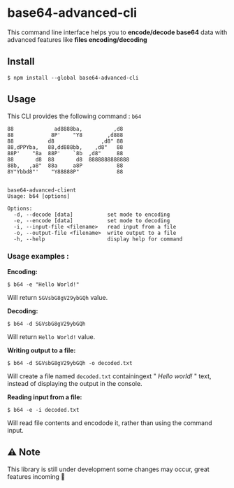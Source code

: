 # base64-advanced-cli
This command line interface helps you to **encode/decode base64** data with advanced features like **files encoding/decoding**

## Install

```
$ npm install --global base64-advanced-cli
```


## Usage

This CLI provides the following command : `b64`

```
88             ad8888ba,          ,d8    
88            8P'    "Y8        ,d888    
88           d8               ,d8" 88    
88,dPPYba,   88,dd888bb,    ,d8"   88    
88P'    "8a  88P'    `8b  ,d8"     88    
88       d8  88       d8  8888888888888  
88b,   ,a8"  88a     a8P           88    
8Y"Ybbd8"'    "Y88888P"            88    
                                         
                                         
base64-advanced-client
Usage: b64 [options]

Options:
  -d, --decode [data]           set mode to encoding
  -e, --encode [data]           set mode to decoding
  -i, --input-file <filename>   read input from a file
  -o, --output-file <filename>  write output to a file
  -h, --help                    display help for command
```

### Usage examples :

**Encoding:**
```
$ b64 -e "Hello World!"
```
Will return `SGVsbG8gV29ybGQh` value.

**Decoding:**

```
$ b64 -d SGVsbG8gV29ybGQh
```
Will return `Hello World!` value.

**Writing output to a file:**
```
$ b64 -d SGVsbG8gV29ybGQh -o decoded.txt
```

Will create a file named `decoded.txt` containingext " *Hello world!* " text, instead of displaying the output in the console.

**Reading input from a file:**
```
$ b64 -e -i decoded.txt
```
Will read file contents and encodode it, rather than using the command input.

##  :warning: Note
This library is still under development some changes may occur, great features incoming :muscle: